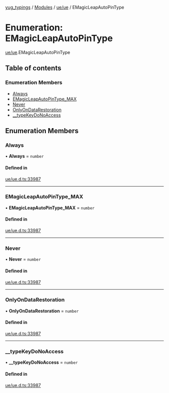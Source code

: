 [yug_typings](../README.md) / [Modules](../modules.md) / [ue/ue](../modules/ue_ue.md) / EMagicLeapAutoPinType

# Enumeration: EMagicLeapAutoPinType

[ue/ue](../modules/ue_ue.md).EMagicLeapAutoPinType

## Table of contents

### Enumeration Members

- [Always](ue_ue.EMagicLeapAutoPinType.md#always)
- [EMagicLeapAutoPinType\_MAX](ue_ue.EMagicLeapAutoPinType.md#emagicleapautopintype_max)
- [Never](ue_ue.EMagicLeapAutoPinType.md#never)
- [OnlyOnDataRestoration](ue_ue.EMagicLeapAutoPinType.md#onlyondatarestoration)
- [\_\_typeKeyDoNoAccess](ue_ue.EMagicLeapAutoPinType.md#__typekeydonoaccess)

## Enumeration Members

### Always

• **Always** = `number`

#### Defined in

[ue/ue.d.ts:33987](https://github.com/YugMetaverse/yug_typings/blob/25cad34/ue/ue.d.ts#L33987)

___

### EMagicLeapAutoPinType\_MAX

• **EMagicLeapAutoPinType\_MAX** = `number`

#### Defined in

[ue/ue.d.ts:33987](https://github.com/YugMetaverse/yug_typings/blob/25cad34/ue/ue.d.ts#L33987)

___

### Never

• **Never** = `number`

#### Defined in

[ue/ue.d.ts:33987](https://github.com/YugMetaverse/yug_typings/blob/25cad34/ue/ue.d.ts#L33987)

___

### OnlyOnDataRestoration

• **OnlyOnDataRestoration** = `number`

#### Defined in

[ue/ue.d.ts:33987](https://github.com/YugMetaverse/yug_typings/blob/25cad34/ue/ue.d.ts#L33987)

___

### \_\_typeKeyDoNoAccess

• **\_\_typeKeyDoNoAccess** = `number`

#### Defined in

[ue/ue.d.ts:33987](https://github.com/YugMetaverse/yug_typings/blob/25cad34/ue/ue.d.ts#L33987)
